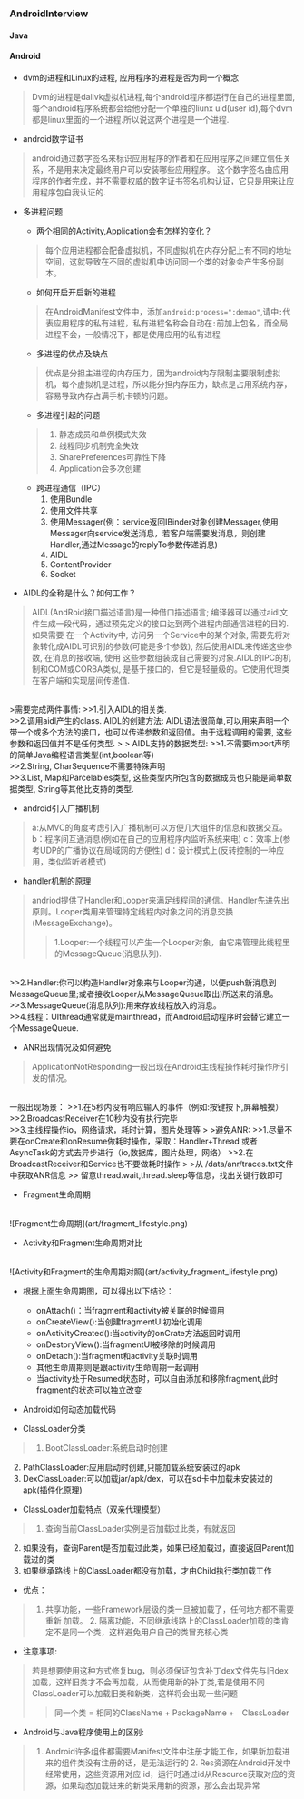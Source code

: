 ### **AndroidInterview**

#### **Java**

#### **Android**

- dvm的进程和Linux的进程, 应用程序的进程是否为同一个概念
> Dvm的进程是dalivk虚拟机进程,每个android程序都运行在自己的进程里面,每个android程序系统都会给他分配一个单独的liunx uid(user id),每个dvm都是linux里面的一个进程.所以说这两个进程是一个进程.

- android数字证书
> android通过数字签名来标识应用程序的作者和在应用程序之间建立信任关系，不是用来决定最终用户可以安装哪些应用程序。
 这个数字签名由应用程序的作者完成，并不需要权威的数字证书签名机构认证，它只是用来让应用程序包自我认证的.

- 多进程问题
  - 两个相同的Activity,Application会有怎样的变化？
  > 每个应用进程都会配备虚拟机，不同虚拟机在内存分配上有不同的地址空间，这就导致在不同的虚拟机中访问同一个类的对象会产生多份副本。

  - 如何开启开启新的进程
  > 在AndroidManifest文件中，添加`android:process=":demao"`,请中`:`代表应用程序的私有进程，私有进程名称会自动在`:`前加上包名，而全局进程不会，一般情况下，都是使用应用的私有进程

  - 多进程的优点及缺点
  > 优点是分担主进程的内存压力，因为android内存限制主要限制虚拟机，每个虚拟机是进程，所以能分担内存压力，缺点是占用系统内存，容易导致内存占满手机卡顿的问题。

  - 多进程引起的问题
  > 1. 静态成员和单例模式失效
  > 2. 线程同步机制完全失效
  > 3. SharePreferences可靠性下降
  > 4. Application会多次创建

  - 跨进程通信（IPC）
    1. 使用Bundle
    2. 使用文件共享
    3. 使用Messager(例：service返回IBinder对象创建Messager,使用Messager向service发送消息，若客户端需要发消息，则创建Handler,通过Message的replyTo参数传递消息)
    4. AIDL
    5. ContentProvider
    6. Socket




- AIDL的全称是什么？如何工作？
> AIDL(AndRoid接口描述语言)是一种借口描述语言; 编译器可以通过aidl文件生成一段代码，通过预先定义的接口达到两个进程内部通信进程的目的. 如果需要 在一个Activity中, 访问另一个Service中的某个对象, 需要先将对象转化成AIDL可识别的参数(可能是多个参数), 然后使用AIDL来传递这些参数, 在消息的接收端, 使用 这些参数组装成自己需要的对象.AIDL的IPC的机制和COM或CORBA类似, 是基于接口的，但它是轻量级的。它使用代理类在客户端和实现层间传递值.
<br>
>需要完成两件事情:
>>1.引入AIDL的相关类.
<br/>
>>2.调用aidl产生的class. AIDL的创建方法: AIDL语法很简单,可以用来声明一个带一个或多个方法的接口，也可以传递参数和返回值。由于远程调用的需要, 这些参数和返回值并不是任何类型.
>
> AIDL支持的数据类型:
>>1.不需要import声明的简单Java编程语言类型(int,boolean等)
<br/>
>>2.String, CharSequence不需要特殊声明
<br/>
>>3.List, Map和Parcelables类型, 这些类型内所包含的数据成员也只能是简单数据类型, String等其他比支持的类型.

- android引入广播机制
> a:从MVC的角度考虑引入广播机制可以方便几大组件的信息和数据交互。
b：程序间互通消息(例如在自己的应用程序内监听系统来电)
c：效率上(参考UDP的广播协议在局域网的方便性)
d：设计模式上(反转控制的一种应用，类似监听者模式)

- handler机制的原理
> andriod提供了Handler和Looper来满足线程间的通信。Handler先进先出原则。Looper类用来管理特定线程内对象之间的消息交换(MessageExchange)。
>>1.Looper:一个线程可以产生一个Looper对象，由它来管理此线程里的MessageQueue(消息队列).
<br/>
>>2.Handler:你可以构造Handler对象来与Looper沟通，以便push新消息到MessageQueue里;或者接收Looper从MessageQueue取出)所送来的消息。
<br/>
>>3.MessageQueue(消息队列):用来存放线程放入的消息。
<br/>
>>4.线程：UIthread通常就是mainthread，而Android启动程序时会替它建立一个MessageQueue.

- ANR出现情况及如何避免
> ApplicationNotResponding一般出现在Android主线程操作耗时操作所引发的情况。
<br/>
一般出现场景：
>>1.在5秒内没有响应输入的事件（例如:按键按下,屏幕触摸）
<br/>
>>2.BroadcastReceiver在10秒内没有执行完毕
<br/>
>>3.主线程操作io，网络请求，耗时计算，图片处理等
>
>避免ANR:
>>1.尽量不要在onCreate和onResume做耗时操作，采取：Handler+Thread 或者 AsyncTask的方式去异步进行（io,数据库，图片处理，网络）
>>2.在BroadcastReceiver和Service也不要做耗时操作
>
>从 /data/anr/traces.txt文件中获取ANR信息
>> 留意thread.wait,thread.sleep等信息，找出关键行数即可

- Fragment生命周期
<br/>
![Fragment生命周期](art/fragment_lifestyle.png)

- Activity和Fragment生命周期对比
<br/>
![Activity和Fragment的生命周期对照](art/activity_fragment_lifestyle.png)

 - 根据上面生命周期图，可以得出以下结论：
   - onAttach()：当fragment和activity被关联的时候调用
   - onCreateView():当创建fragmentUI初始化调用
   - onActivityCreated():当activity的onCrate方法返回时调用
   - onDestoryView():当fragmentUI被移除的时候调用
   - onDetach():当fragment和activity关联时调用
   - 其他生命周期则是跟activity生命周期一起调用
   - 当activity处于Resumed状态时，可以自由添加和移除fragment,此时fragment的状态可以独立改变

- Android如何动态加载代码
 - ClassLoader分类
 > 1. BootClassLoader:系统启动时创建
   2. PathClassLoader:应用启动时创建,只能加载系统安装过的apk
   3. DexClassLoader:可以加载jar/apk/dex，可以在sd卡中加载未安装过的apk(插件化原理)

 - ClassLoader加载特点（双亲代理模型）
 > 1. 查询当前ClassLoader实例是否加载过此类，有就返回
   2. 如果没有，查询Parent是否加载过此类，如果已经加载过，直接返回Parent加载过的类
   3. 如果继承路线上的ClassLoader都没有加载，才由Child执行类加载工作

   - 优点：
   > 1. 共享功能，一些Framework层级的类一旦被加载了，任何地方都不需要重新 加载。
     2. 隔离功能，不同继承线路上的ClassLoader加载的类肯定不是同一个类，这样避免用户自己的类冒充核心类

   - 注意事项:
   > 若是想要使用这种方式修复bug，则必须保证包含补丁dex文件先与旧dex加载，这样旧类才不会再加载，从而使用新的补丁类,若是使用不同ClassLoader可以加载旧类和新类，这样将会出现一些问题
   >> 同一个类 = 相同的ClassName + PackageName +　ClassLoader

  - Android与Java程序使用上的区别:
  > 1. Android许多组件都需要Manifest文件中注册才能工作，如果新加载进来的组件类没有注册的话，是无法运行的
    2. Res资源在Android开发中经常使用，这些资源用对应 id，运行时通过id从Resource获取对应的资源，如果动态加载进来的新类采用新的资源，那么会出现异常
